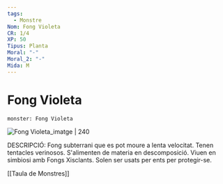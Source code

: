 ```yaml
---
tags:
  - Monstre
Nom: Fong Violeta
CR: 1/4
XP: 50
Tipus: Planta
Moral: "-"
Moral_2: "-"
Mida: M
---
```

# Fong Violeta

```statblock
monster: Fong Violeta
```

![Fong Violeta_imatge | 240](https://geekoutsw.files.wordpress.com/2015/08/32-violet_fungus.jpg)

DESCRIPCIÓ: 
Fong subterrani que es pot moure a lenta velocitat. Tenen tentacles verinosos. S'alimenten de materia en descomposició. Viuen en simbiosi amb Fongs Xisclants. Solen ser usats per ents per protegir-se.

[[Taula de Monstres]]


